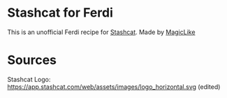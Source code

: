 # Stashcat for Ferdi

This is an unofficial Ferdi recipe for [Stashcat](https://stashcat.com).
Made by [MagicLike](https://magiclike.github.io/)

# Sources

Stashcat Logo: https://app.stashcat.com/web/assets/images/logo_horizontal.svg (edited)